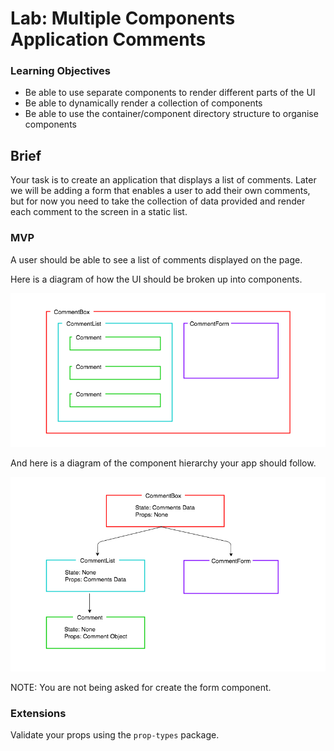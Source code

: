 # Lab: Multiple Components Application Comments

### Learning Objectives

- Be able to use separate components to render different parts of the UI
- Be able to dynamically render a collection of components
- Be able to use the container/component directory structure to organise components

## Brief

Your task is to create an application that displays a list of comments. Later we will be adding a form that enables a user to add their own comments, but for now you need to take the collection of data provided and render each comment to the screen in a static list.

### MVP

A user should be able to see a list of comments displayed on the page.

Here is a diagram of how the UI should be broken up into components.

![Screenshot of example](images/comments_ui.png)

And here is a diagram of the component hierarchy your app should follow.

![Screenshot of example](images/comments_rendering.png)

NOTE: You are not being asked for create the form component.

### Extensions

Validate your props using the `prop-types` package.
